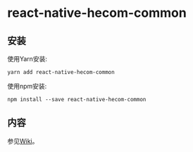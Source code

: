 # react-native-hecom-common

## 安装

使用Yarn安装:

```
yarn add react-native-hecom-common
```

使用npm安装:

```
npm install --save react-native-hecom-common
```

## 内容

参见[Wiki](https://github.com/RNCommon/react-native-hecom-common/wiki)。
